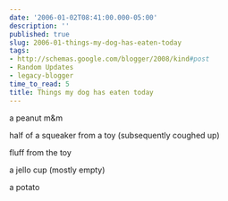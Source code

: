 ```yaml
---
date: '2006-01-02T08:41:00.000-05:00'
description: ''
published: true
slug: 2006-01-things-my-dog-has-eaten-today
tags:
- http://schemas.google.com/blogger/2008/kind#post
- Random Updates
- legacy-blogger
time_to_read: 5
title: Things my dog has eaten today
---
```


a peanut m&amp;m

half of a squeaker from a toy (subsequently coughed up)

fluff from the toy

a jello cup (mostly empty)

a potato
